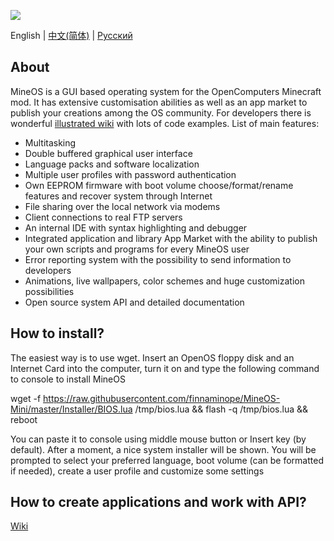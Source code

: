 ![](https://i.imgur.com/Ki5bX0I.gif)

English | [中文(简体)](https://github.com/IgorTimofeev/MineOS/blob/master/README-zh_CN.md) | [Русский](https://github.com/IgorTimofeev/MineOS/blob/master/README-ru_RU.md)

## About

MineOS is a GUI based operating system for the OpenComputers Minecraft mod. It has extensive customisation abilities as well as an app market to publish your creations among the OS community. For developers there is wonderful [illustrated wiki](https://github.com/IgorTimofeev/MineOS/wiki) with lots of code examples. List of main features:

-   Multitasking
-   Double buffered graphical user interface
-   Language packs and software localization
-   Multiple user profiles with password authentication
-   Own EEPROM firmware with boot volume choose/format/rename features and recover system through Internet
-   File sharing over the local network via modems
-   Client connections to real FTP servers
-   An internal IDE with syntax highlighting and debugger 
-   Integrated application and library App Market with the ability to publish your own scripts and programs for every MineOS user
-   Error reporting system with the possibility to send information to developers
-   Animations, live wallpapers, color schemes and huge customization possibilities
-   Open source system API and detailed documentation

## How to install?

The easiest way is to use wget. Insert an OpenOS floppy disk and an Internet Card into the computer, turn it on and type the following command to console to install MineOS

wget -f https://raw.githubusercontent.com/finnaminope/MineOS-Mini/master/Installer/BIOS.lua /tmp/bios.lua && flash -q /tmp/bios.lua && reboot

You can paste it to console using middle mouse button or Insert key (by default). After a moment, a nice system installer will be shown. You will be prompted to select your preferred language, boot volume (can be formatted if needed), create a user profile and customize some settings

## How to create applications and work with API?

[Wiki](https://github.com/IgorTimofeev/MineOS/wiki)
